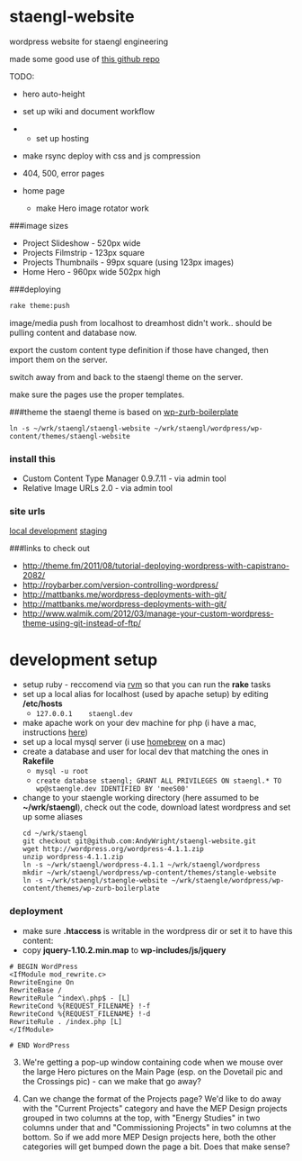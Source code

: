 staengl-website
===============

wordpress website for staengl engineering

made some good use of [this github repo](https://github.com/wilhelser/WordPress-Scripts)

TODO:

* hero auto-height

* set up wiki and document workflow
* * set up hosting
* make rsync deploy with css and js compression
* 404, 500, error pages

* home page
  * make Hero image rotator work

###image sizes
* Project Slideshow - 520px wide
* Projects Filmstrip - 123px square
* Projects Thumbnails - 99px square (using 123px images)
* Home Hero - 960px wide 502px high

###deploying
```sh
rake theme:push
```

image/media push from localhost to dreamhost didn't work..
should be pulling content and database now.

export the custom content type definition if those have changed, then import them on the server.

switch away from and back to the staengl theme on the server.

make sure the pages use the proper templates.


###theme
the staengl theme is based on [wp-zurb-boilerplate](https://github.com/ngn33r/wp-zurb-boilerplate)

```
ln -s ~/wrk/staengl/staengl-website ~/wrk/staengl/wordpress/wp-content/themes/staengl-website
```
### install this
* Custom Content Type Manager 0.9.7.11 - via admin tool
* Relative Image URLs 2.0 - via admin tool

### site urls
[local development](http://staengl.dev/company/)
[staging](http://staengl.engine-earring.com/company/)

###links to check out
* http://theme.fm/2011/08/tutorial-deploying-wordpress-with-capistrano-2082/
* http://roybarber.com/version-controlling-wordpress/
* http://mattbanks.me/wordpress-deployments-with-git/
* http://mattbanks.me/wordpress-deployments-with-git/
* http://www.walmik.com/2012/03/manage-your-custom-wordpress-theme-using-git-instead-of-ftp/


development setup
=====
* setup ruby - reccomend via [rvm](https://rvm.io/) so that you can run the **rake** tasks
* set up a local alias for localhost (used by apache setup) by editing **/etc/hosts**
  * ```127.0.0.1    staengl.dev```
* make apache work on your dev machine for php (i have a mac, instructions [here](https://discussions.apple.com/docs/DOC-3083))
* set up a local mysql server (i use [homebrew](http://brew.sh/) on a mac)
* create a database and user for local dev that matching the ones in **Rakefile**
  * ```mysql -u root```
  * ```create database staengl; GRANT ALL PRIVILEGES ON staengl.* TO wp@staengle.dev IDENTIFIED BY 'meeS00'```
* change to your staengle working directory (here assumed to be **~/wrk/staengl**), check out the code, download latest wordpress and set up some aliases
  ```
  cd ~/wrk/staengl
  git checkout git@github.com:AndyWright/staengl-website.git
  wget http://wordpress.org/wordpress-4.1.1.zip
  unzip wordpress-4.1.1.zip
  ln -s ~/wrk/staengl/wordpress-4.1.1 ~/wrk/staengl/wordpress
  mkdir ~/wrk/staengl/wordpress/wp-content/themes/stangle-website
  ln -s ~/wrk/staengl/staengle-website ~/wrk/staengle/wordpress/wp-content/themes/wp-zurb-boilerplate
  ```

### deployment
* make sure __.htaccess__ is writable in the wordpress dir or set it to have this content:
* copy __jquery-1.10.2.min.map__ to __wp-includes/js/jquery__

```
# BEGIN WordPress
<IfModule mod_rewrite.c>
RewriteEngine On
RewriteBase /
RewriteRule ^index\.php$ - [L]
RewriteCond %{REQUEST_FILENAME} !-f
RewriteCond %{REQUEST_FILENAME} !-d
RewriteRule . /index.php [L]
</IfModule>

# END WordPress
```


3. We're getting a pop-up window containing code when we mouse over the large Hero pictures on the Main Page (esp. on the Dovetail pic and the Crossings pic) - can we make that go away?

4. Can we change the format of the Projects page? We'd like to do away with the "Current Projects" category and have the MEP Design projects grouped in two columns at the top, with "Energy Studies" in two columns under that and "Commissioning Projects" in two columns at the bottom. So if we add more MEP Design projects here, both the other categories will get bumped down the page a bit. Does that make sense?

